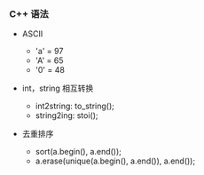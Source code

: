 ### C++ 语法

 - ASCII
   - 'a' = 97
   - 'A' = 65
   - '0' = 48

- int，string 相互转换
   - int2string: to_string();
   - string2ing: stoi();

- 去重排序
   - sort(a.begin(), a.end());
   - a.erase(unique(a.begin(), a.end()), a.end());
